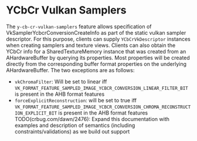 # YCbCr Vulkan Samplers

The `y-cb-cr-vulkan-samplers` feature allows specification of VkSamplerYcbcrConversionCreateInfo as
part of the static vulkan sampler descriptor. For this purpose, clients
can supply `YCbCrVkDescriptor` instances when creating samplers and
texture views. Clients can also obtain the YCbCr info for a
SharedTextureMemory instance that was created from an AHardwareBuffer by
querying its properties. Most properties will be created directly from the
corresponding buffer format properties on the underlying AHardwareBuffer. The
two exceptions are as follows:

* `vkChromaFilter`: Will be set to linear iff
  `VK_FORMAT_FEATURE_SAMPLED_IMAGE_YCBCR_CONVERSION_LINEAR_FILTER_BIT` is
  present in the AHB format features
* `forceExplicitReconstruction`: will be set to true iff
  `VK_FORMAT_FEATURE_SAMPLED_IMAGE_YCBCR_CONVERSION_CHROMA_RECONSTRUCTION_EXPLICIT_BIT`
  is present in the AHB format features
TODO(crbug.com/dawn/2476): Expand this documentation with examples and
description of semantics (including constraints/validations) as we build out
support
